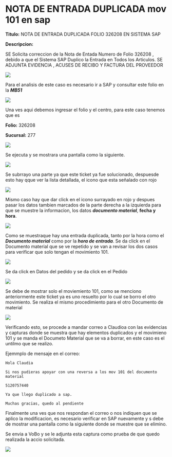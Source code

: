 # NOTA DE ENTRADA DUPLICADA mov 101 en sap

**Titulo:** NOTA DE ENTRADA DUPLICADA FOLIO 326208 EN SISTEMA SAP

**Descripcion:** 

SE Solicita correccion de la Nota de Entada Numero de Folio 326208 , debido a que el Sistema SAP   Duplico la Entrada en Todos los Articulos. 
SE ADJUNTA EVIDENCIA , ACUSES DE RECIBO Y FACTURA DEL PROVEEDOR 

![](./img/NotaEntradaDuplicada101.png)

Para el analisis de este caso es necesario ir a SAP y consultar este folio en la ***MB51***

![](./img/NotaEntradaDuplicada101_1.png)

Una ves aqui debemos ingresar el folio y el centro, para este caso tenemos que es

**Folio:** 326208

**Sucursal:** 277


![](./img/NotaEntradaDuplicada101_2.png)

Se ejecuta y se mostrara una pantalla como la siguiente.


![](./img/NotaEntradaDuplicada101_3.png)

Se subrrayo una parte ya que este ticket ya fue solucionado, despuesde esto hay qque ver la lista detallada, el icono que esta señalado con rojo

![](./img/NotaEntradaDuplicada101_4.png)

Mismo caso hay que dar click en el icono surrayado en rojo y despues pasar los datos tambien marcados de la parte derecha a la izquierda para que se muestre la informacion, los datos ***documento material***, **fecha y hora**.

![](./img/NotaEntradaDuplicada101_5.png)

Como se muestraque hay una entrada duplicada, tanto por la hora como el ***Documento material*** como por la ***hora de entrada***.
Se da click en el Documento material que se ve repetido y se van a revisar los dos casos para verificar que solo tengan el movimiento 101.

![](./img/NotaEntradaDuplicada101_6.png)

Se da click en Datos del pedido y se da click en el Pedido

![](./img/NotaEntradaDuplicada101_7.png)

Se debe de mostrar solo el moviemiento 101, como se menciono anteriormente este ticket ya es uno resuelto por lo cual se borro el otro movimiento. Se realiza el mismo procedimiento para el otro Documento de material

![](./img/NotaEntradaDuplicada101_8.png)

Verificando esto, se procede a mandar correo a Claudioa con las evidencias y capturas donde se muestra que hay elementos duplicados y el movimieno 101 y se manda el Documeto Material que se va a borrar, en este caso es el untilmo que se realizo.

Ejemmplo de mensaje en el correo:

    Hola Claudia

    Si nos pudieras apoyar con una reversa a los mov 101 del documento material

    5120757440

    Ya que llego duplicado a sap.

    Muchas gracias, quedo al pendiente

Finalmente una ves que nos respondan el correo o nos indiquen que se aplico la modificacion, es necesario verificar en SAP nuevamente y s debe de mostrar una pantalla como la siguiente donde se muestre que se elimino.

Se envia a VoBo y se le adjunta esta captura como prueba de que quedo realizada la accio solicitada.

![](./img/NotaEntradaDuplicada101_9.png)
